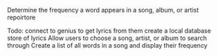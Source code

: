 Determine the frequency a word appears in a song, album, or artist repoirtore

Todo:
  connect to genius to get lyrics from them
  create a local database store of lyrics
  Allow users to choose a song, artist, or album to search through
  Create a list of all words in a song and display their frequency
